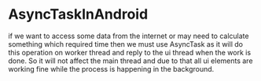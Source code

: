 # AsyncTaskInAndroid
if we want to access some data from the internet or may need to calculate something which required time then 
we must use AsyncTask as it will do this operation on worker thread and reply to the ui thread when the work is done.
So it will not affect the main thread and due to that all ui elements are working fine while the process is happening in the background.
